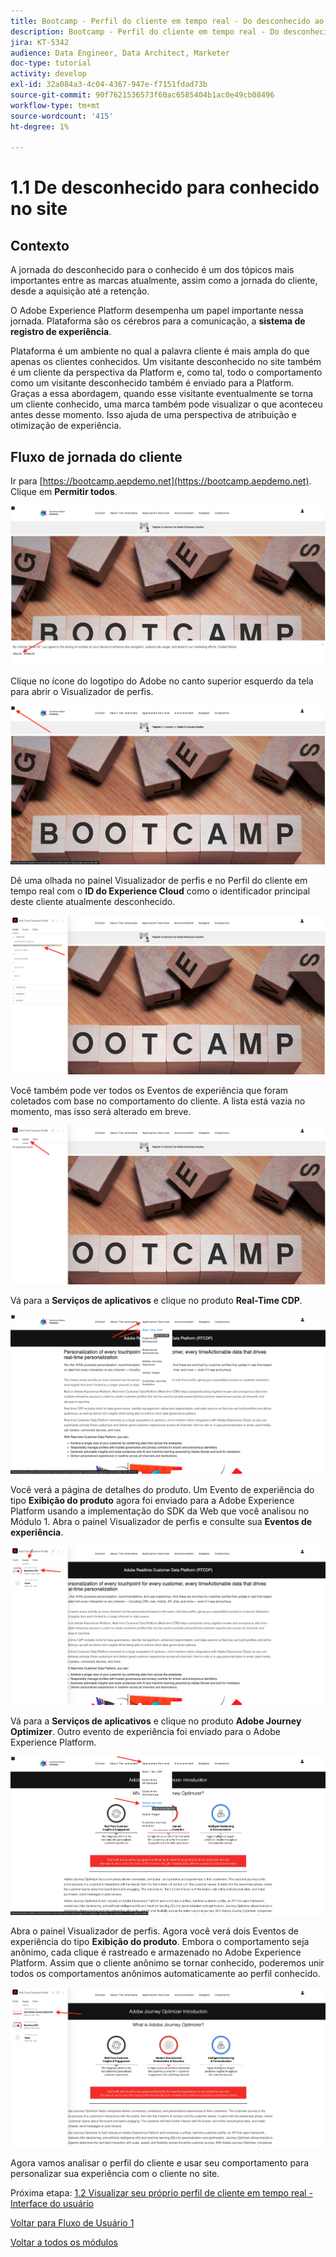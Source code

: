 ```yaml
---
title: Bootcamp - Perfil do cliente em tempo real - Do desconhecido ao conhecido no site
description: Bootcamp - Perfil do cliente em tempo real - Do desconhecido ao conhecido no site
jira: KT-5342
audience: Data Engineer, Data Architect, Marketer
doc-type: tutorial
activity: develop
exl-id: 32a084a3-4c04-4367-947e-f7151fdad73b
source-git-commit: 90f7621536573f60ac6585404b1ac0e49cb08496
workflow-type: tm+mt
source-wordcount: '415'
ht-degree: 1%

---
```


# 1.1 De desconhecido para conhecido no site

## Contexto

A jornada do desconhecido para o conhecido é um dos tópicos mais importantes entre as marcas atualmente, assim como a jornada do cliente, desde a aquisição até a retenção.

O Adobe Experience Platform desempenha um papel importante nessa jornada. Plataforma são os cérebros para a comunicação, a **sistema de registro de experiência**.

Plataforma é um ambiente no qual a palavra cliente é mais ampla do que apenas os clientes conhecidos. Um visitante desconhecido no site também é um cliente da perspectiva da Platform e, como tal, todo o comportamento como um visitante desconhecido também é enviado para a Platform. Graças a essa abordagem, quando esse visitante eventualmente se torna um cliente conhecido, uma marca também pode visualizar o que aconteceu antes desse momento. Isso ajuda de uma perspectiva de atribuição e otimização de experiência.

## Fluxo de jornada do cliente

Ir para [https://bootcamp.aepdemo.net](https://bootcamp.aepdemo.net). Clique em **Permitir todos**.

![DSN](./images/web8.png)

Clique no ícone do logotipo do Adobe no canto superior esquerdo da tela para abrir o Visualizador de perfis.

![Demonstração](./images/pv1.png)

Dê uma olhada no painel Visualizador de perfis e no Perfil do cliente em tempo real com o **ID do Experience Cloud** como o identificador principal deste cliente atualmente desconhecido.

![Demonstração](./images/pv2.png)

Você também pode ver todos os Eventos de experiência que foram coletados com base no comportamento do cliente. A lista está vazia no momento, mas isso será alterado em breve.

![Demonstração](./images/pv3.png)

Vá para a **Serviços de aplicativos** e clique no produto **Real-Time CDP**.

![Demonstração](./images/pv4.png)

Você verá a página de detalhes do produto. Um Evento de experiência do tipo **Exibição do produto** agora foi enviado para a Adobe Experience Platform usando a implementação do SDK da Web que você analisou no Módulo 1. Abra o painel Visualizador de perfis e consulte sua **Eventos de experiência**.

![Demonstração](./images/pv5.png)

Vá para a **Serviços de aplicativos** e clique no produto **Adobe Journey Optimizer**. Outro evento de experiência foi enviado para o Adobe Experience Platform.

![Demonstração](./images/pv7.png)

Abra o painel Visualizador de perfis. Agora você verá dois Eventos de experiência do tipo **Exibição do produto**. Embora o comportamento seja anônimo, cada clique é rastreado e armazenado no Adobe Experience Platform. Assim que o cliente anônimo se tornar conhecido, poderemos unir todos os comportamentos anônimos automaticamente ao perfil conhecido.

![Demonstração](./images/pv8.png)

Agora vamos analisar o perfil do cliente e usar seu comportamento para personalizar sua experiência com o cliente no site.

Próxima etapa: [1.2 Visualizar seu próprio perfil de cliente em tempo real - Interface do usuário](./ex2.md)

[Voltar para Fluxo de Usuário 1](./uc1.md)

[Voltar a todos os módulos](../../overview.md)
